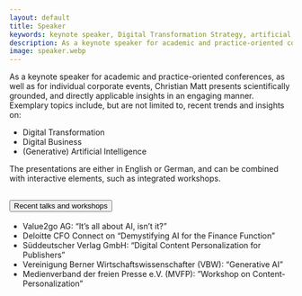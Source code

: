```yaml
---
layout: default
title: Speaker
keywords: keynote speaker, Digital Transformation Strategy, artificial intelligence
description: As a keynote speaker for academic and practice-oriented conferences, as well as a speaker for corporate events, Christian Matt presents scientifically grounded, recent and directly applicable insights on Digital Transformation, Digital Business, and Artificial Intelligence.
image: speaker.webp
---
```


As a keynote speaker for academic and practice-oriented conferences, as well as for individual corporate events, 
Christian Matt presents scientifically grounded, and directly applicable insights in an engaging manner. Exemplary topics include, 
but are not limited to, recent trends and insights on:

- Digital Transformation
- Digital Business
- (Generative) Artificial Intelligence

The presentations are either in English or German, and can be combined with interactive elements, such as integrated workshops.

<div class="accordion" id="accordionRoles">
    <div class="accordion-item">
        <h2 class="accordion-header">
            <button id="accordion-button" class="accordion-button" type="button" data-bs-toggle="collapse" data-bs-target="#collapseOne" aria-expanded="true" aria-controls="collapseOne">
                Recent talks and workshops
            </button>
        </h2>
        <div id="collapseOne" class="accordion-collapse collapse show" data-bs-parent="#accordionRoles">
            <div class="accordion-body">
                <ul class="list-unstyled ">
                    <li class="accordion-list-item">Value2go AG: “It’s all about AI, isn’t it?”</li>
                    <li class="accordion-list-item">Deloitte CFO Connect on “Demystifying AI for the Finance Function”</li>
                    <li class="accordion-list-item">Süddeutscher Verlag GmbH: “Digital Content Personalization for Publishers”</li>
                    <li class="accordion-list-item">Vereinigung Berner Wirtschaftswissenschafter (VBW): “Generative AI”</li>
                    <li class="accordion-list-item">Medienverband der freien Presse e.V. (MVFP): ”Workshop on Content-Personalization”</li>
                </ul>
            </div>
        </div>
    </div>
</div>
